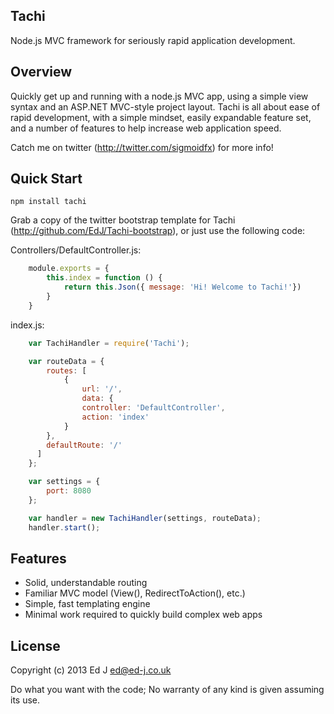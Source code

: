 ## Tachi

Node.js MVC framework for seriously rapid application development.

## Overview

Quickly get up and running with a node.js MVC app, using a simple view syntax and an ASP.NET MVC-style project layout. Tachi is all about ease of rapid development, with a simple mindset, easily expandable feature set, and a number of features to help increase web application speed.

Catch me on twitter (http://twitter.com/sigmoidfx) for more info!

## Quick Start

	npm install tachi

Grab a copy of the twitter bootstrap template for Tachi (http://github.com/EdJ/Tachi-bootstrap), or just use the following code:

Controllers/DefaultController.js:
```js
	module.exports = {
		this.index = function () {
			return this.Json({ message: 'Hi! Welcome to Tachi!'})
		}
	}
```

index.js:
```js
	var TachiHandler = require('Tachi');

	var routeData = {
		routes: [
			{
				url: '/',
				data: {
				controller: 'DefaultController',
				action: 'index'
			}
	  	},
	    defaultRoute: '/'
	  ]
	};

	var settings = {
	    port: 8080
	};

	var handler = new TachiHandler(settings, routeData);
	handler.start();
```

## Features

* Solid, understandable routing
* Familiar MVC model (View(), RedirectToAction(), etc.)
* Simple, fast templating engine
* Minimal work required to quickly build complex web apps

## License

Copyright (c) 2013 Ed J <ed@ed-j.co.uk>

Do what you want with the code; No warranty of any kind is given assuming its use.